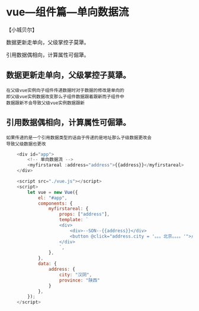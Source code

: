 # vue—组件篇—单向数据流
【小城贝尔】

数据更新走单向，父级掌控子莫犟。

引用数据偶相向，计算属性可倔犟。


## 数据更新走单向，父级掌控子莫犟。
    在父级vue实例向子组件传递数据时对于数据的修改是单向的
    即父级vue实例数据改变那么子组件数据跟着跟新而子组件中
    数据跟新不会导致父级vue实例数据跟新
## 引用数据偶相向，计算属性可倔犟。
    如果传递的是一个引用数据类型的话由于传递的是地址那么子级数据更改会
    导致父级数据也更改
```js
    <div id="app">
        <!-- 单向数据流 -->
        <myfirstareal :address="address">{{address}}</myfirstareal>
    </div>

    <script src="./vue.js"></script>
    <script>
        let vue = new Vue({
            el: "#app",
            components: {
                myfirstareal: {
                    props: ["address"],
                    template: `
                    <div> 
                        <div>--SON--{{address}}</div>  
                        <button @click="address.city = '。。。北京。。。。'">点击我修改地址</button>
                    </div>
                    `,
                },
            },
            data: {
                address: {
                    city: "汉阴",
                    province: "陕西"
                }
            },
        });
    </script>
```